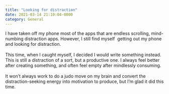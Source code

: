 ```yaml
---
title: "Looking for distraction"
date: 2021-03-14 21:10:04-0000
category: General
---
```


<div class="trix-content">
  <div>I have taken off my phone most of the apps that are endless scrolling, mind-numbing distraction apps. However, I still find myself  getting out my phone and looking for distraction.<br><br>This time, when I caught myself, I decided I would write something instead. This is still a distraction of a sort, but a productive one. I always feel better after creating something, and often feel empty after mindlessly consuming.<br><br>It won’t always work to do a judo move on my brain and convert the distraction-seeking energy into motivation to produce, but I’m glad it did this time.</div>
</div>
